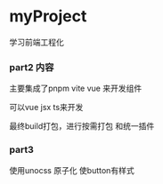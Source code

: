 # myProject
学习前端工程化

### part2  内容

主要集成了pnpm vite vue 来开发组件

可以vue jsx ts来开发

最终build打包，进行按需打包 和统一插件

### part3 

使用unocss 原子化 使button有样式
